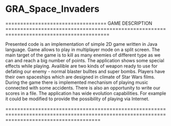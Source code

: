 # GRA_Space_Invaders

================================== GAME DESCRIPTION =========================================================================================


Presented code is an implementation of simple 2D game written in Java language. 
Game allows to play in multiplayer mode on a split screen.
The main target of the game is to kill as many enemies of different type as we can and reach a big number of points.
The application shows some special effects while playing.
Availible are two kinds of weapon ready to use for defating our enemy - normal blaster bulltes and super bombs.
Players have their own spaceships which are designed in climate of Star Wars films.
During the game there is implemented mechanism of playing music connected with some accidents.
There is also an opportunity to write our scores in a file.
The application has wide evolution capabilities. For example it could be modified to provide the possibility of playing via Internet.

============================================================================================================================================
